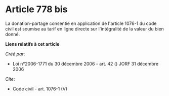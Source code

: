 # Article 778 bis

La donation-partage consentie en application de l'article 1076-1 du code civil est soumise au tarif en ligne directe sur
l'intégralité de la valeur du bien donné.

**Liens relatifs à cet article**

_Créé par_:

  - Loi n°2006-1771 du 30 décembre 2006 - art. 42 () JORF 31 décembre 2006

_Cite_:

  - Code civil - art. 1076-1 (V)
